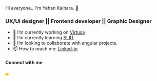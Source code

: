 <link rel="stylesheet" href="styles.css">
Hi everyone.. I'm Yehan Kalhara.  👋

<h3><b> UX/UI designer || Frontend developer || Graphic Designer </b></h3>

- 🔭 I’m currently working on <a href = "https://mycareer.virtusa.com/">Virtusa</a>
- 🌱 I’m currently learning <a href = "https://mycareer.virtusa.com/">SLIIT</a>
- 👯 I’m looking to collaborate with angular projects.
- 📫 How to reach me: <a href = "https://www.linkedin.com/in/yehan-kalhara/">Linked-in</a>

<h4><b> Connect with me</b></h4>

<a href = ""><img id = "image" src = "emai.png" style = "width: 10px"></a>
